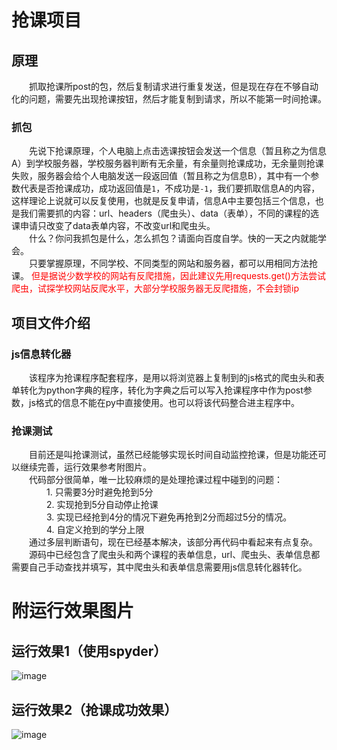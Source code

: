 抢课项目
====
原理
--------
&emsp;&emsp;抓取抢课所post的包，然后复制请求进行重复发送，但是现在存在不够自动化的问题，需要先出现抢课按钮，然后才能复制到请求，所以不能第一时间抢课。
### 抓包
&emsp;&emsp;先说下抢课原理，个人电脑上点击选课按钮会发送一个信息（暂且称之为信息A）到学校服务器，学校服务器判断有无余量，有余量则抢课成功，无余量则抢课失败，服务器会给个人电脑发送一段返回值（暂且称之为信息B），其中有一个参数代表是否抢课成功，成功返回值是`1`，不成功是`-1`，我们要抓取信息A的内容，这样理论上说就可以反复使用，也就是反复申请，信息A中主要包括三个信息，也是我们需要抓的内容：url、headers（爬虫头）、data（表单），不同的课程的选课申请只改变了data表单内容，不改变url和爬虫头。<br>
&emsp;&emsp;什么？你问我抓包是什么，怎么抓包？请面向百度自学。快的一天之内就能学会。<br>
&emsp;&emsp;只要掌握原理，不同学校、不同类型的网站和服务器，都可以用相同方法抢课。
<font color=red>但是据说少数学校的网站有反爬措施，因此建议先用requests.get()方法尝试爬虫，试探学校网站反爬水平，大部分学校服务器无反爬措施，不会封锁ip</font><br/>

项目文件介绍
-------------
### js信息转化器
&emsp;&emsp;该程序为抢课程序配套程序，是用以将浏览器上复制到的js格式的爬虫头和表单转化为python字典的程序，转化为字典之后可以写入抢课程序中作为post参数，js格式的信息不能在py中直接使用。也可以将该代码整合进主程序中。

### 抢课测试
&emsp;&emsp;目前还是叫抢课测试，虽然已经能够实现长时间自动监控抢课，但是功能还可以继续完善，运行效果参考附图片。<br>
&emsp;&emsp;代码部分很简单，唯一比较麻烦的是处理抢课过程中碰到的问题：<br>
&emsp;&emsp;&emsp;&emsp;1. 只需要3分时避免抢到5分<br>
&emsp;&emsp;&emsp;&emsp;2. 实现抢到5分自动停止抢课<br>
&emsp;&emsp;&emsp;&emsp;3. 实现已经抢到4分的情况下避免再抢到2分而超过5分的情况。<br>
&emsp;&emsp;&emsp;&emsp;4. 自定义抢到的学分上限<br>
&emsp;&emsp;通过多层判断语句，现在已经基本解决，该部分再代码中看起来有点复杂。<br>
&emsp;&emsp;源码中已经包含了爬虫头和两个课程的表单信息，url、爬虫头、表单信息都需要自己手动查找并填写，其中爬虫头和表单信息需要用js信息转化器转化。

附运行效果图片
============
运行效果1（使用spyder）
----------
![image](https://github.com/LeeSunBowen/Rush-for-classes/blob/master/运行效果1.jpg)

运行效果2（抢课成功效果）
----------
![image](https://github.com/LeeSunBowen/Rush-for-classes/blob/master/运行效果2.jpg)
